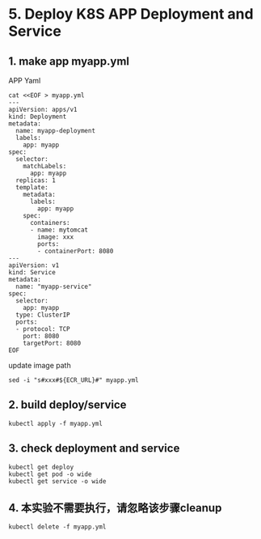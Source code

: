 
# 5. Deploy K8S APP Deployment and Service

## 1. make app myapp.yml

APP Yaml
```
cat <<EOF > myapp.yml
---
apiVersion: apps/v1
kind: Deployment
metadata:
  name: myapp-deployment
  labels:
    app: myapp
spec:
  selector:
    matchLabels:
      app: myapp
  replicas: 1
  template:
    metadata:
      labels:
        app: myapp
    spec:
      containers:
      - name: mytomcat
        image: xxx
        ports:
        - containerPort: 8080
---
apiVersion: v1
kind: Service
metadata:
  name: "myapp-service"
spec:
  selector:
    app: myapp
  type: ClusterIP
  ports:
  - protocol: TCP
    port: 8080
    targetPort: 8080
EOF

```
update image path
```
sed -i "s#xxx#${ECR_URL}#" myapp.yml
```

## 2. build deploy/service
```
kubectl apply -f myapp.yml
```

## 3. check deployment and service
```
kubectl get deploy
kubectl get pod -o wide
kubectl get service -o wide
```

## 4. 本实验不需要执行，请忽略该步骤cleanup
```
kubectl delete -f myapp.yml
```
